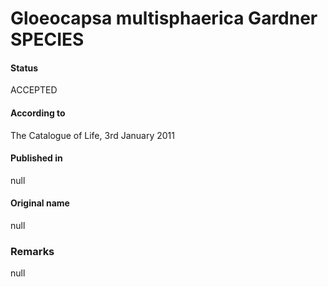 # Gloeocapsa multisphaerica Gardner SPECIES

#### Status
ACCEPTED

#### According to
The Catalogue of Life, 3rd January 2011

#### Published in
null

#### Original name
null

### Remarks
null